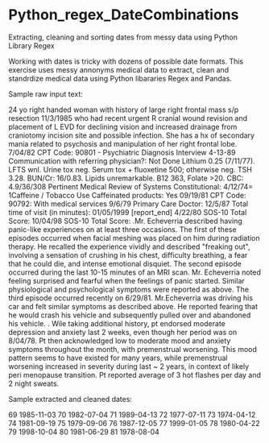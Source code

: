 # Python_regex_DateCombinations
Extracting, cleaning and sorting dates from messy data using Python Library Regex

Working with dates is tricky with dozens of possible date formats. This exercise uses messy annonyms medical data to extract, clean and standrdize medical data using Python libararies Regex and Pandas.


Sample raw input text:

24 yo right handed woman with history of large right frontal mass s/p resection 11/3/1985 who had recent urgent R cranial wound revision and placement of L EVD for declining vision and increased drainage from craniotomy incision site and possible infection. She has a hx of secondary mania related to psychosis and manipulation of her right frontal lobe.
7/04/82 CPT Code: 90801 - Psychiatric Diagnosis Interview
4-13-89 Communication with referring physician?: Not Done
Lithium 0.25 (7/11/77).  LFTS wnl.  Urine tox neg.  Serum tox + fluoxetine 500; otherwise neg.  TSH 3.28.  BUN/Cr: 16/0.83.  Lipids unremarkable.  B12 363, Folate >20.  CBC: 4.9/36/308 Pertinent Medical Review of Systems Constitutional:
4/12/74= 1Caffeine / Tobacco Use Caffeinated products: Yes
09/19/81 CPT Code: 90792: With medical services
9/6/79 Primary Care Doctor:
12/5/87 Total time of visit (in minutes):
01/05/1999 [report_end]
4/22/80 SOS-10 Total Score:
10/04/98 SOS-10 Total Score:
.Mr. Echeverria described having panic-like experiences on at least three occasions. The first of these episodes occurred when facial meshing was placed on him during radiation therapy. He recalled the experience vividly and described "freaking out", involving a sensation of crushing in his chest, difficulty breathing, a fear that he could die, and intense emotional disquiet. The second episode occurred during the last 10-15 minutes of an MRI scan. Mr. Echeverria noted feeling surprised and fearful when the feelings of panic started. Similar physiological and psychological symptoms were reported as above. The third episode occurred recently on 6/29/81. Mr.Echeverria was driving his car and felt similar symptoms as described above. He reported fearing that he would crash his vehicle and subsequently pulled over and abandoned his vehicle.
. Wile taking additional history, pt endorsed moderate depression and anxiety last 2 weeks, even though her period was on 8/04/78. Pt then acknowledged low to moderate mood and anxiety symptoms throughout the month, with premenstrual worsening. This mood pattern seems to have existed for many years, while premenstrual worsening increased in severity during last ~ 2 years, in context of likely peri menopause transition. Pt reported average of 3 hot flashes per day and 2 night sweats.



Sample extracted and cleaned dates:

69   1985-11-03
70   1982-07-04
71   1989-04-13
72   1977-07-11
73   1974-04-12
74   1981-09-19
75   1979-09-06
76   1987-12-05
77   1999-01-05
78   1980-04-22
79   1998-10-04
80   1981-06-29
81   1978-08-04
